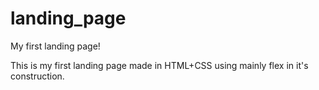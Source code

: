 # landing_page
My first landing page!

This is my first landing page made in HTML+CSS using mainly flex in it's construction.
